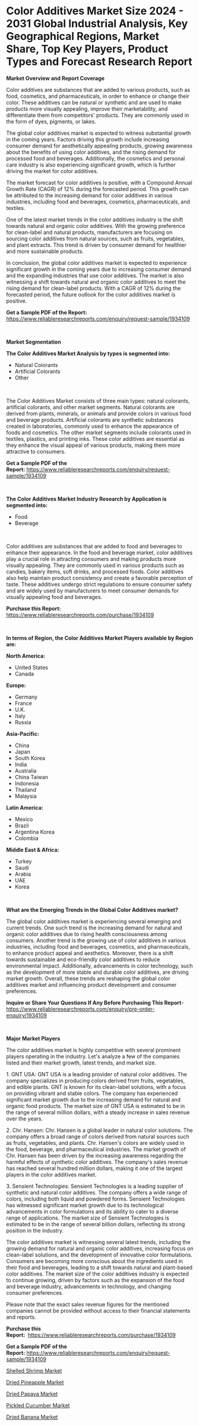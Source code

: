 <p><h1>Color Additives Market Size 2024 - 2031 Global Industrial Analysis, Key Geographical Regions, Market Share, Top Key Players, Product Types and Forecast Research Report</h1></p><p><strong>Market Overview and Report Coverage</strong></p>
<p><p>Color additives are substances that are added to various products, such as food, cosmetics, and pharmaceuticals, in order to enhance or change their color. These additives can be natural or synthetic and are used to make products more visually appealing, improve their marketability, and differentiate them from competitors' products. They are commonly used in the form of dyes, pigments, or lakes.</p><p>The global color additives market is expected to witness substantial growth in the coming years. Factors driving this growth include increasing consumer demand for aesthetically appealing products, growing awareness about the benefits of using color additives, and the rising demand for processed food and beverages. Additionally, the cosmetics and personal care industry is also experiencing significant growth, which is further driving the market for color additives.</p><p>The market forecast for color additives is positive, with a Compound Annual Growth Rate (CAGR) of 12% during the forecasted period. This growth can be attributed to the increasing demand for color additives in various industries, including food and beverages, cosmetics, pharmaceuticals, and textiles.</p><p>One of the latest market trends in the color additives industry is the shift towards natural and organic color additives. With the growing preference for clean-label and natural products, manufacturers are focusing on sourcing color additives from natural sources, such as fruits, vegetables, and plant extracts. This trend is driven by consumer demand for healthier and more sustainable products.</p><p>In conclusion, the global color additives market is expected to experience significant growth in the coming years due to increasing consumer demand and the expanding industries that use color additives. The market is also witnessing a shift towards natural and organic color additives to meet the rising demand for clean-label products. With a CAGR of 12% during the forecasted period, the future outlook for the color additives market is positive.</p></p>
<p><strong>Get a Sample PDF of the Report:</strong> <a href="https://www.reliableresearchreports.com/enquiry/request-sample/1934109">https://www.reliableresearchreports.com/enquiry/request-sample/1934109</a></p>
<p>&nbsp;</p>
<p><strong>Market Segmentation</strong></p>
<p><strong>The Color Additives Market Analysis by types is segmented into:</strong></p>
<p><ul><li>Natural Colorants</li><li>Artificial Colorants</li><li>Other</li></ul></p>
<p>&nbsp;</p>
<p><p>The Color Additives Market consists of three main types: natural colorants, artificial colorants, and other market segments. Natural colorants are derived from plants, minerals, or animals and provide colors in various food and beverage products. Artificial colorants are synthetic substances created in laboratories, commonly used to enhance the appearance of foods and cosmetics. The other market segments include colorants used in textiles, plastics, and printing inks. These color additives are essential as they enhance the visual appeal of various products, making them more attractive to consumers.</p></p>
<p><strong>Get a Sample PDF of the Report:</strong>&nbsp;<a href="https://www.reliableresearchreports.com/enquiry/request-sample/1934109">https://www.reliableresearchreports.com/enquiry/request-sample/1934109</a></p>
<p>&nbsp;</p>
<p><strong>The Color Additives Market Industry Research by Application is segmented into:</strong></p>
<p><ul><li>Food</li><li>Beverage</li></ul></p>
<p>&nbsp;</p>
<p><p>Color additives are substances that are added to food and beverages to enhance their appearance. In the food and beverage market, color additives play a crucial role in attracting consumers and making products more visually appealing. They are commonly used in various products such as candies, bakery items, soft drinks, and processed foods. Color additives also help maintain product consistency and create a favorable perception of taste. These additives undergo strict regulations to ensure consumer safety and are widely used by manufacturers to meet consumer demands for visually appealing food and beverages.</p></p>
<p><strong>Purchase this Report:</strong>&nbsp; <a href="https://www.reliableresearchreports.com/purchase/1934109">https://www.reliableresearchreports.com/purchase/1934109</a></p>
<p>&nbsp;</p>
<p><strong>In terms of Region, the Color Additives Market Players available by Region are:</strong></p>
<p>
    <p> <strong> North America: </strong>
        <ul>
            <li>United States</li>
            <li>Canada</li>
        </ul>
        </p> 
    <p> <strong> Europe: </strong>
        <ul>
            <li>Germany</li>
            <li>France</li>
            <li>U.K.</li>
            <li>Italy</li>
            <li>Russia</li>
        </ul>
        </p> 
    <p> <strong> Asia-Pacific: </strong>
        <ul>
            <li>China</li>
            <li>Japan</li>
            <li>South Korea</li>
            <li>India</li>
            <li>Australia</li>
            <li>China Taiwan</li>
            <li>Indonesia</li>
            <li>Thailand</li>
            <li>Malaysia</li>
        </ul>
        </p> 
    <p> <strong> Latin America: </strong>
        <ul>
            <li>Mexico</li>
            <li>Brazil</li>
            <li>Argentina Korea</li>
            <li>Colombia</li>
        </ul>
        </p> 
    <p> <strong> Middle East & Africa: </strong>
        <ul>
            <li>Turkey</li>
            <li>Saudi</li>
            <li>Arabia</li>
            <li>UAE</li>
            <li>Korea</li>
        </ul>
    </p>
    </p>
<p>&nbsp;</p>
<p><strong>What are the Emerging Trends in the Global Color Additives market?</strong></p>
<p><p>The global color additives market is experiencing several emerging and current trends. One such trend is the increasing demand for natural and organic color additives due to rising health consciousness among consumers. Another trend is the growing use of color additives in various industries, including food and beverages, cosmetics, and pharmaceuticals, to enhance product appeal and aesthetics. Moreover, there is a shift towards sustainable and eco-friendly color additives to reduce environmental impact. Additionally, advancements in color technology, such as the development of more stable and durable color additives, are driving market growth. Overall, these trends are reshaping the global color additives market and influencing product development and consumer preferences.</p></p>
<p><strong>Inquire or Share Your Questions If Any Before Purchasing This Report</strong>- <a href="https://www.reliableresearchreports.com/enquiry/pre-order-enquiry/1934109">https://www.reliableresearchreports.com/enquiry/pre-order-enquiry/1934109</a></p>
<p>&nbsp;</p>
<p><strong>Major Market Players</strong></p>
<p><p>The color additives market is highly competitive with several prominent players operating in the industry. Let's analyze a few of the companies listed and their market growth, latest trends, and market size.</p><p>1. GNT USA: GNT USA is a leading provider of natural color additives. The company specializes in producing colors derived from fruits, vegetables, and edible plants. GNT is known for its clean-label solutions, with a focus on providing vibrant and stable colors. The company has experienced significant market growth due to the increasing demand for natural and organic food products. The market size of GNT USA is estimated to be in the range of several million dollars, with a steady increase in sales revenue over the years.</p><p>2. Chr. Hansen: Chr. Hansen is a global leader in natural color solutions. The company offers a broad range of colors derived from natural sources such as fruits, vegetables, and plants. Chr. Hansen's colors are widely used in the food, beverage, and pharmaceutical industries. The market growth of Chr. Hansen has been driven by the increasing awareness regarding the harmful effects of synthetic color additives. The company's sales revenue has reached several hundred million dollars, making it one of the largest players in the color additives market.</p><p>3. Sensient Technologies: Sensient Technologies is a leading supplier of synthetic and natural color additives. The company offers a wide range of colors, including both liquid and powdered forms. Sensient Technologies has witnessed significant market growth due to its technological advancements in color formulations and its ability to cater to a diverse range of applications. The market size of Sensient Technologies is estimated to be in the range of several billion dollars, reflecting its strong position in the industry.</p><p>The color additives market is witnessing several latest trends, including the growing demand for natural and organic color additives, increasing focus on clean-label solutions, and the development of innovative color formulations. Consumers are becoming more conscious about the ingredients used in their food and beverages, leading to a shift towards natural and plant-based color additives. The market size of the color additives industry is expected to continue growing, driven by factors such as the expansion of the food and beverage industry, advancements in technology, and changing consumer preferences.</p><p>Please note that the exact sales revenue figures for the mentioned companies cannot be provided without access to their financial statements and reports.</p></p>
<p><strong>Purchase this Report:</strong>&nbsp;&nbsp;<a href="https://www.reliableresearchreports.com/purchase/1934109">https://www.reliableresearchreports.com/purchase/1934109</a></p>
<p></p>
<p><strong>Get a Sample PDF of the Report:</strong>&nbsp;<a href="https://www.reliableresearchreports.com/enquiry/request-sample/1934109">https://www.reliableresearchreports.com/enquiry/request-sample/1934109</a></p>
<p><p><a href="https://github.com/lilstefpacute/Market-Research-Report-List-2/blob/main/shelled-shrimp-market.md">Shelled Shrimp Market</a></p><p><a href="https://github.com/Chiragrp26/Market-Research-Report-List-2/blob/main/dried-pineapple-market.md">Dried Pineapple Market</a></p><p><a href="https://github.com/santosh758595/Market-Research-Report-List-2/blob/main/dried-papaya-market.md">Dried Papaya Market</a></p><p><a href="https://github.com/AKSHATREPORTPRIME/Market-Research-Report-List-2/blob/main/pickled-cucumber-market.md">Pickled Cucumber Market</a></p><p><a href="https://github.com/Chiragrp25/Market-Research-Report-List-2/blob/main/dried-banana-market.md">Dried Banana Market</a></p></p>